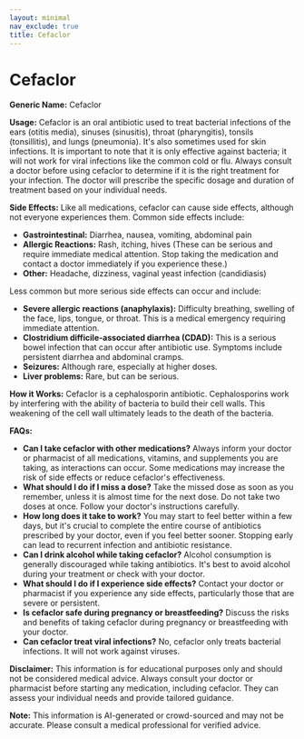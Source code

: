 ```yaml
---
layout: minimal
nav_exclude: true
title: Cefaclor
---
```


# Cefaclor

**Generic Name:** Cefaclor

**Usage:** Cefaclor is an oral antibiotic used to treat bacterial infections of the ears (otitis media), sinuses (sinusitis), throat (pharyngitis), tonsils (tonsillitis), and lungs (pneumonia). It's also sometimes used for skin infections.  It is important to note that it is only effective against bacteria; it will not work for viral infections like the common cold or flu.  Always consult a doctor before using cefaclor to determine if it is the right treatment for your infection.  The doctor will prescribe the specific dosage and duration of treatment based on your individual needs.

**Side Effects:**  Like all medications, cefaclor can cause side effects, although not everyone experiences them.  Common side effects include:

* **Gastrointestinal:** Diarrhea, nausea, vomiting, abdominal pain
* **Allergic Reactions:** Rash, itching, hives (These can be serious and require immediate medical attention. Stop taking the medication and contact a doctor immediately if you experience these.)
* **Other:** Headache, dizziness, vaginal yeast infection (candidiasis)


Less common but more serious side effects can occur and include:

* **Severe allergic reactions (anaphylaxis):** Difficulty breathing, swelling of the face, lips, tongue, or throat.  This is a medical emergency requiring immediate attention.
* **Clostridium difficile-associated diarrhea (CDAD):** This is a serious bowel infection that can occur after antibiotic use.  Symptoms include persistent diarrhea and abdominal cramps.
* **Seizures:** Although rare, especially at higher doses.
* **Liver problems:**  Rare, but can be serious.


**How it Works:** Cefaclor is a cephalosporin antibiotic.  Cephalosporins work by interfering with the ability of bacteria to build their cell walls.  This weakening of the cell wall ultimately leads to the death of the bacteria.

**FAQs:**

* **Can I take cefaclor with other medications?**  Always inform your doctor or pharmacist of all medications, vitamins, and supplements you are taking, as interactions can occur.  Some medications may increase the risk of side effects or reduce cefaclor's effectiveness.
* **What should I do if I miss a dose?** Take the missed dose as soon as you remember, unless it is almost time for the next dose. Do not take two doses at once.  Follow your doctor's instructions carefully.
* **How long does it take to work?** You may start to feel better within a few days, but it's crucial to complete the entire course of antibiotics prescribed by your doctor, even if you feel better sooner. Stopping early can lead to recurrent infection and antibiotic resistance.
* **Can I drink alcohol while taking cefaclor?**  Alcohol consumption is generally discouraged while taking antibiotics. It's best to avoid alcohol during your treatment or check with your doctor.
* **What should I do if I experience side effects?** Contact your doctor or pharmacist if you experience any side effects, particularly those that are severe or persistent.
* **Is cefaclor safe during pregnancy or breastfeeding?**  Discuss the risks and benefits of taking cefaclor during pregnancy or breastfeeding with your doctor.
* **Can cefaclor treat viral infections?** No, cefaclor only treats bacterial infections.  It will not work against viruses.


**Disclaimer:** This information is for educational purposes only and should not be considered medical advice.  Always consult your doctor or pharmacist before starting any medication, including cefaclor.  They can assess your individual needs and provide tailored guidance.


**Note:** This information is AI-generated or crowd-sourced and may not be accurate. Please consult a medical professional for verified advice.